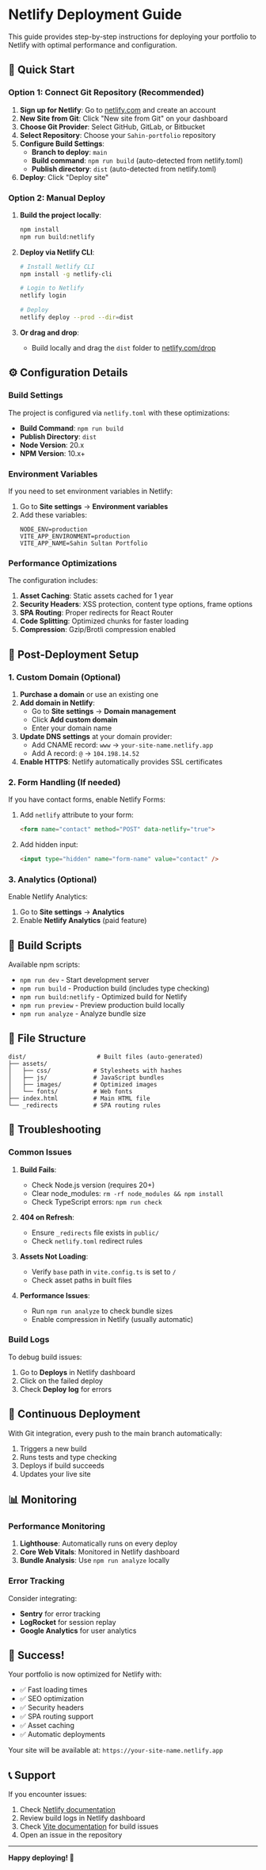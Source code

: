# Netlify Deployment Guide

This guide provides step-by-step instructions for deploying your portfolio to Netlify with optimal performance and configuration.

## 🚀 Quick Start

### Option 1: Connect Git Repository (Recommended)

1. **Sign up for Netlify**: Go to [netlify.com](https://netlify.com) and create an account
2. **New Site from Git**: Click "New site from Git" on your dashboard
3. **Choose Git Provider**: Select GitHub, GitLab, or Bitbucket
4. **Select Repository**: Choose your `Sahin-portfolio` repository
5. **Configure Build Settings**:
   - **Branch to deploy**: `main`
   - **Build command**: `npm run build` (auto-detected from netlify.toml)
   - **Publish directory**: `dist` (auto-detected from netlify.toml)
6. **Deploy**: Click "Deploy site"

### Option 2: Manual Deploy

1. **Build the project locally**:
   ```bash
   npm install
   npm run build:netlify
   ```

2. **Deploy via Netlify CLI**:
   ```bash
   # Install Netlify CLI
   npm install -g netlify-cli
   
   # Login to Netlify
   netlify login
   
   # Deploy
   netlify deploy --prod --dir=dist
   ```

3. **Or drag and drop**: 
   - Build locally and drag the `dist` folder to [netlify.com/drop](https://netlify.com/drop)

## ⚙️ Configuration Details

### Build Settings

The project is configured via `netlify.toml` with these optimizations:

- **Build Command**: `npm run build`
- **Publish Directory**: `dist`
- **Node Version**: 20.x
- **NPM Version**: 10.x+

### Environment Variables

If you need to set environment variables in Netlify:

1. Go to **Site settings** → **Environment variables**
2. Add these variables:
   ```
   NODE_ENV=production
   VITE_APP_ENVIRONMENT=production
   VITE_APP_NAME=Sahin Sultan Portfolio
   ```

### Performance Optimizations

The configuration includes:

1. **Asset Caching**: Static assets cached for 1 year
2. **Security Headers**: XSS protection, content type options, frame options
3. **SPA Routing**: Proper redirects for React Router
4. **Code Splitting**: Optimized chunks for faster loading
5. **Compression**: Gzip/Brotli compression enabled

## 🎯 Post-Deployment Setup

### 1. Custom Domain (Optional)

1. **Purchase a domain** or use an existing one
2. **Add domain in Netlify**:
   - Go to **Site settings** → **Domain management**
   - Click **Add custom domain**
   - Enter your domain name
3. **Update DNS settings** at your domain provider:
   - Add CNAME record: `www` → `your-site-name.netlify.app`
   - Add A record: `@` → `104.198.14.52`
4. **Enable HTTPS**: Netlify automatically provides SSL certificates

### 2. Form Handling (If needed)

If you have contact forms, enable Netlify Forms:

1. Add `netlify` attribute to your form:
   ```html
   <form name="contact" method="POST" data-netlify="true">
   ```

2. Add hidden input:
   ```html
   <input type="hidden" name="form-name" value="contact" />
   ```

### 3. Analytics (Optional)

Enable Netlify Analytics:
1. Go to **Site settings** → **Analytics**
2. Enable **Netlify Analytics** (paid feature)

## 🔧 Build Scripts

Available npm scripts:

- `npm run dev` - Start development server
- `npm run build` - Production build (includes type checking)
- `npm run build:netlify` - Optimized build for Netlify
- `npm run preview` - Preview production build locally
- `npm run analyze` - Analyze bundle size

## 📁 File Structure

```
dist/                    # Built files (auto-generated)
├── assets/
│   ├── css/            # Stylesheets with hashes
│   ├── js/             # JavaScript bundles
│   ├── images/         # Optimized images
│   └── fonts/          # Web fonts
├── index.html          # Main HTML file
└── _redirects          # SPA routing rules
```

## 🚨 Troubleshooting

### Common Issues

1. **Build Fails**:
   - Check Node.js version (requires 20+)
   - Clear node_modules: `rm -rf node_modules && npm install`
   - Check TypeScript errors: `npm run check`

2. **404 on Refresh**:
   - Ensure `_redirects` file exists in `public/`
   - Check `netlify.toml` redirect rules

3. **Assets Not Loading**:
   - Verify `base` path in `vite.config.ts` is set to `/`
   - Check asset paths in built files

4. **Performance Issues**:
   - Run `npm run analyze` to check bundle sizes
   - Enable compression in Netlify (usually automatic)

### Build Logs

To debug build issues:
1. Go to **Deploys** in Netlify dashboard
2. Click on the failed deploy
3. Check **Deploy log** for errors

## 🔄 Continuous Deployment

With Git integration, every push to the main branch automatically:
1. Triggers a new build
2. Runs tests and type checking
3. Deploys if build succeeds
4. Updates your live site

## 📊 Monitoring

### Performance Monitoring

1. **Lighthouse**: Automatically runs on every deploy
2. **Core Web Vitals**: Monitored in Netlify dashboard
3. **Bundle Analysis**: Use `npm run analyze` locally

### Error Tracking

Consider integrating:
- **Sentry** for error tracking
- **LogRocket** for session replay
- **Google Analytics** for user analytics

## 🎉 Success!

Your portfolio is now optimized for Netlify with:
- ✅ Fast loading times
- ✅ SEO optimization
- ✅ Security headers
- ✅ SPA routing support
- ✅ Asset caching
- ✅ Automatic deployments

Your site will be available at: `https://your-site-name.netlify.app`

## 📞 Support

If you encounter issues:
1. Check [Netlify documentation](https://docs.netlify.com/)
2. Review build logs in Netlify dashboard
3. Check [Vite documentation](https://vitejs.dev/) for build issues
4. Open an issue in the repository

---

**Happy deploying! 🚀**